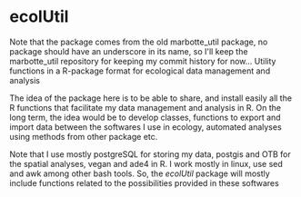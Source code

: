 # ecolUtil

Note that the package comes from the old marbotte\_util package, no package should have an underscore in its name, so I'll keep the marbotte\_util repository for keeping my commit history for now...
Utility functions in a R-package format for ecological data management and analysis

The idea of the package here is to be able to share, and install easily all the R functions that facilitate my data management and analysis in R.
On the long term, the idea would be to develop classes, functions to export and import data between the softwares I use in ecology, automated analyses using methods from other package etc.

Note that I use mostly postgreSQL for storing my data, postgis and OTB for the spatial analyses, vegan and ade4 in R.
I work mostly in linux, use sed and awk among other bash tools.
So, the *ecolUtil* package will mostly include functions related to the possibilities provided in these softwares



